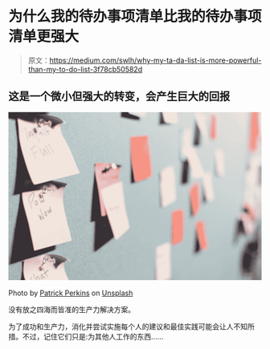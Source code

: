 # 为什么我的待办事项清单比我的待办事项清单更强大

> 原文：<https://medium.com/swlh/why-my-ta-da-list-is-more-powerful-than-my-to-do-list-3f78cb50582d>

## 这是一个微小但强大的转变，会产生巨大的回报

![](img/ce4b482ccf4a079cd63008d2661844a4.png)

Photo by [Patrick Perkins](https://unsplash.com/@pperkins?utm_source=medium&utm_medium=referral) on [Unsplash](https://unsplash.com?utm_source=medium&utm_medium=referral)

没有放之四海而皆准的生产力解决方案。

为了成功和生产力，消化并尝试实施每个人的建议和最佳实践可能会让人不知所措。不过，记住它们只是:为其他人工作的东西……